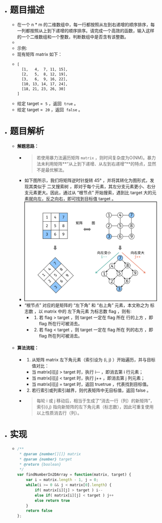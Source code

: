 - # 题目描述
	- 在一个 n * m 的二维数组中，每一行都按照从左到右递增的顺序排序，每一列都按照从上到下递增的顺序排序。请完成一个高效的函数，输入这样的一个二维数组和一个整数，判断数组中是否含有该整数。
	-
	- 示例:
	- 现有矩阵 matrix 如下：
	- ```
	  [
	    [1,   4,  7, 11, 15],
	    [2,   5,  8, 12, 19],
	    [3,   6,  9, 16, 22],
	    [10, 13, 14, 17, 24],
	    [18, 21, 23, 26, 30]
	  ]
	  
	  ```
	- 给定 target =  `5` ，返回  `true` 。
	- 给定 target =  `20` ，返回  `false` 。
- # 题目解析
	- #### 解题思路：
		- > 若使用暴力法遍历矩阵 `matrix` ，则时间复杂度为O(NM)。暴力法未利用矩阵**“从上到下递增、从左到右递增”**的特点，显然不是最优解法。
		- 如下图所示，我们将矩阵逆时针旋转 45° ，并将其转化为图形式，发现其类似于 二叉搜索树 ，即对于每个元素，其左分支元素更小、右分支元素更大。因此，通过从 “根节点” 开始搜索，遇到比 target 大的元素就向左，反之向右，即可找到目标值 target 。
		- ![image.png](../assets/image_1657175731957_0.png)
		- “根节点” 对应的是矩阵的 “左下角” 和 “右上角” 元素，本文称之为 标志数 ，以 matrix 中的 左下角元素 为标志数 flag ，则有:
			- 1. 若 flag > target ，则 target 一定在 flag 所在 行的上方 ，即 flag 所在行可被消去。
			- 2. 若 flag < target ，则 target 一定在 flag 所在 列的右方 ，即 flag 所在列可被消去。
	- #### 算法流程：
		- 1. 从矩阵 matrix 左下角元素（索引设为 (i, j) ）开始遍历，并与目标值对比：
			- 当 matrix[i][j] > target 时，执行 i-- ，即消去第 i 行元素；
			- 当 matrix[i][j] < target 时，执行 j++ ，即消去第 j 列元素；
			- 当 matrix[i][j] = target 时，返回 truetrue ，代表找到目标值。
		- 2. 若行索引或列索引越界，则代表矩阵中无目标值，返回 false 。
		- > 每轮 i 或 j 移动后，相当于生成了“消去一行（列）的新矩阵”， 索引(i,j) 指向新矩阵的左下角元素（标志数），因此可重复使用以上性质消去行（列）。
- # 实现
	- ```js
	  /**
	   * @param {number[][]} matrix
	   * @param {number} target
	   * @return {boolean}
	   */
	  var findNumberIn2DArray = function(matrix, target) {
	      var i = matrix.length - 1, j = 0;
	      while(i >= 0 && j < matrix[0].length) {
	          if( matrix[i][j] > target ) i-- 
	          else if( matrix[i][j] < target ) j++
	          else return true 
	      }
	      return false
	  };
	  ```